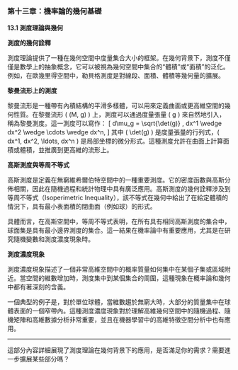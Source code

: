 ### 第十三章：機率論的幾何基礎

**13.1 測度理論與幾何**

**測度的幾何詮釋**

測度理論提供了一種在幾何空間中度量集合大小的框架。在幾何背景下，測度不僅僅是數學上的抽象概念，它可以被視為幾何空間中集合的“體積”或“面積”的泛化。例如，在歐幾里得空間中，勒貝格測度是對線段、面積、體積等幾何量的擴展。

**黎曼流形上的測度**

黎曼流形是一種帶有內積結構的平滑多樣體，可以用來定義曲面或更高維空間的幾何性質。在黎曼流形 \( (M, g) \) 上，測度可以通過度量張量 \( g \) 來自然地引入，稱為黎曼測度。這一測度可以寫作：
\[
d\mu_g = \sqrt{\det(g)} \, dx^1 \wedge dx^2 \wedge \cdots \wedge dx^n,
\]
其中 \( \det(g) \) 是度量張量的行列式，\( dx^1, dx^2, \ldots, dx^n \) 是局部坐標的微分形式。這種測度允許在曲面上計算面積或體積，並推廣到更高維的流形上。

**高斯測度與等周不等式**

高斯測度是定義在無窮維希爾伯特空間中的一種重要測度。它的密度函數與高斯分佈相關，因此在隨機過程和統計物理中具有廣泛應用。高斯測度的幾何詮釋涉及到等周不等式（Isoperimetric Inequality），該不等式在幾何中給出了在給定體積的情況下，具有最小表面積的閉曲面（例如球）的形式。

具體而言，在高斯空間中，等周不等式表明，在所有具有相同高斯測度的集合中，球面集是具有最小邊界測度的集合。這一結果在機率論中有重要應用，尤其是在研究隨機變數和測度濃度現象時。

**測度濃度現象**

測度濃度現象描述了一個非常高維空間中的概率質量如何集中在某個子集或區域附近。當空間的維數增加時，測度集中到某個集合的周圍，這種現象在概率論和幾何中都有著深刻的含義。

一個典型的例子是，對於單位球體，當維數趨於無窮大時，大部分的質量集中在球體表面的一個窄帶內。這種測度濃度現象對於理解高維幾何空間中的隨機過程、隨機矩陣和高維數據分析非常重要，並且在機器學習中的高維特徵空間分析中也有應用。

---

這部分內容詳細展現了測度理論在幾何背景下的應用，是否滿足你的需求？需要進一步擴展某些部分嗎？